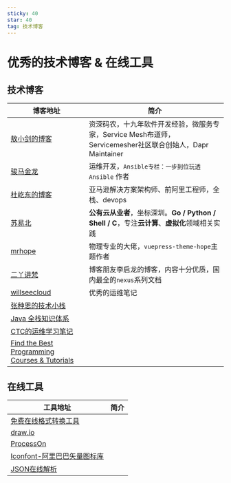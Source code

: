 ```yaml
---
sticky: 40
star: 40
tag: 技术博客
---
```


# 优秀的技术博客 & 在线工具

## 技术博客

| 博客地址                                                     | 简介                                                         |
| ------------------------------------------------------------ | ------------------------------------------------------------ |
| [敖小剑的博客](https://skyao.io/learning/)                   | 资深码农，十九年软件开发经验，微服务专家，Service Mesh布道师，Servicemesher社区联合创始人，Dapr Maintainer |
| [骏马金龙](https://www.junmajinlong.com/)                    | 运维开发，`Ansible专栏：一步到位玩透Ansible` 作者            |
| [杜屹东的博客](https://blog.duyidong.com/)                   | 亚马逊解决方案架构师、前阿里工程师，全栈、devops             |
| [苏易北](https://notes.abelsu7.top/)                         | **公有云从业者**，坐标深圳。**Go / Python / Shell / C**，专注**云计算**、**虚拟化**领域相关实践 |
| [mrhope](https://mrhope.site/)                               | 物理专业的大佬，`vuepress-theme-hope`主题作者                |
| [二丫讲梵](http://www.eryajf.net/)                           | 博客朋友李启龙的博客，内容十分优质，国内最全的`nexus`系列文档 |
| [willseecloud](https://www.kancloud.cn/@willseecloud)        | 优秀的运维笔记                                               |
| [张种恩的技术小栈 ](https://www.zze.xyz/s/bookmarks.html)    |                                                              |
| [Java 全栈知识体系](https://www.pdai.tech/)                  |                                                              |
| [CTC的运维学习笔记](https://www.yuque.com/xiaoqingxinchangbuda/dpbrtg) |                                                              |
| [Find the Best Programming Courses & Tutorials](https://hackr.io/) |                                                              |



## 在线工具

| 工具地址                                                  | 简介 |
| --------------------------------------------------------- | ---- |
| [免费在线格式转换工具](https://www.alltoall.net/)         |      |
| [draw.io](https://draw.io/)                               |      |
| [ProcessOn](https://www.processon.com/)                   |      |
| [Iconfont-阿里巴巴矢量图标库](https://www.iconfont.cn/)   |      |
| [JSON在线解析](https://www.bejson.com/explore/index_new/) |      |

